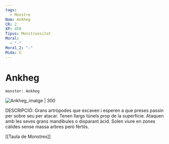 ```yaml
---
tags:
  - Monstre
Nom: Ankheg
CR: 2
XP: 450
Tipus: Monstruositat
Moral:
  - "-"
Moral_2: "-"
Mida: G
---
```

# Ankheg

```statblock
monster: Ankheg
```

![Ankheg_imatge | 300](https://static.wikia.nocookie.net/forgottenrealms/images/1/16/MM35_PG15.jpg/revision/latest?cb=20081014212013)

DESCRIPCIÓ: 
Grans artròpodes que excaven i esperen a que preses passin per sobre seu per atacar. Tenen llargs túnels prop de la superfície. Ataquen amb les seves grans mandíbules o disparant àcid. Solen viure en zones càlides sense massa arbres però fèrtils.

[[Taula de Monstres]]

